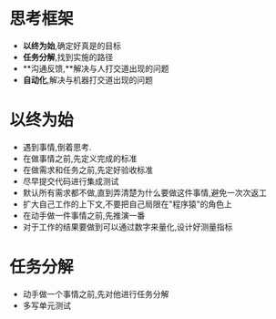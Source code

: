 # 思考框架

- **以终为始**,确定好真是的目标
- **任务分解**,找到实施的路径
- **沟通反馈,**解决与人打交道出现的问题
- **自动化**,解决与机器打交道出现的问题



# 以终为始

- 遇到事情,倒着思考.
- 在做事情之前,先定义完成的标准
- 在做需求和任务之前,先定好验收标准
- 尽早提交代码进行集成测试
- 默认所有需求都不做,直到弄清楚为什么要做这件事情,避免一次次返工
- 扩大自己工作的上下文,不要把自己局限在"程序猿"的角色上
- 在动手做一件事情之前,先推演一番
- 对于工作的结果要做到可以通过数字来量化,设计好测量指标

# 任务分解

- 动手做一个事情之前,先对他进行任务分解
- 多写单元测试

